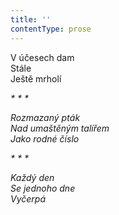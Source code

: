 ```yaml
---
title: ''
contentType: prose
---
```


V účesech dam  
Stále  
Ještě mrholí

_\* \* \*_

_Rozmazaný pták  
Nad umaštěným talířem  
Jako rodné číslo_

_\* \* \*_

_Každý den  
Se jednoho dne  
Vyčerpá_
